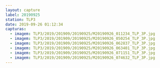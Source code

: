 ```yaml
---
layout: capture
label: 20190925
station: TLP3
date: 2019-09-26 01:12:34
capturas:
  - imagem: TLP3/2019/201909/20190925/M20190926_011234_TLP_3P.jpg
  - imagem: TLP3/2019/201909/20190925/M20190926_050254_TLP_3P.jpg
  - imagem: TLP3/2019/201909/20190925/M20190926_062837_TLP_3P.jpg
  - imagem: TLP3/2019/201909/20190925/M20190926_063401_TLP_3P.jpg
  - imagem: TLP3/2019/201909/20190925/M20190926_071151_TLP_3P.jpg
  - imagem: TLP3/2019/201909/20190925/M20190926_074632_TLP_3P.jpg
---
```

